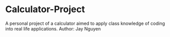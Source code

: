 # Calculator-Project
A personal project of a calculator aimed to apply class knowledge of coding into real life applications.
Author: Jay Nguyen